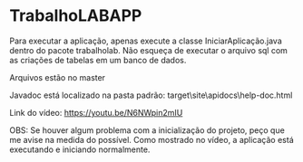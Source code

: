 # TrabalhoLABAPP
Para executar a aplicação, apenas execute a classe IniciarAplicação.java dentro do pacote trabalholab. 
Não esqueça de executar o arquivo sql com as criações de tabelas em um banco de dados.

Arquivos estão no master

Javadoc está localizado na pasta padrão: target\site\apidocs\help-doc.html

Link do vídeo: https://youtu.be/N6NWpin2mIU

OBS: Se houver algum problema com a inicialização do projeto, peço que me avise na medida do possível. Como mostrado no vídeo, a aplicação está executando e iniciando normalmente.
